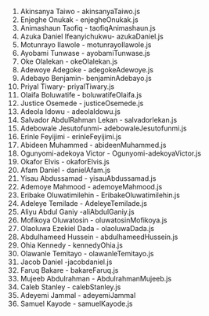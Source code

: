 1. Akinsanya Taiwo - akinsanyaTaiwo.js
2. Enjeghe Onukak - enjegheOnukak.js
3. Animashaun Taofiq - taofiqAnimashaun.js
4. Azuka Daniel Ifeanyichukwu- azukaDaniel.js
5. Motunrayo Ilawole - motunrayoIlawole.js
6. Ayobami Tunwase - ayobamiTunwase.js
7. Oke Olalekan - okeOlalekan.js
8. Adewoye Adegoke - adegokeAdewoye.js
9. Adebayo Benjamin- benjaminAdebayo.js
9. Priyal Tiwary- priyalTiwary.js
10. Olaifa Boluwatife - boluwatifeOlaifa.js
11. Justice Osemede - justiceOsemede.js
12. Adeola Idowu - adeolaIdowu.js
13. Salvador AbdulRahman Lekan - salvadorlekan.js
14. Adebowale Jesutofunmi- adebowaleJesutofunmi.js
15. Erinle Feyijimi - erinleFeyijimi.js
16. Abideen Muhammed - abideenMuhammed.js
17. Ogunyomi-adekoya Victor - Ogunyomi-adekoyaVictor.js
18. Okafor Elvis - okaforElvis.js
19. Afam Daniel - danielAfam.js
20. Yisau Abdussamad - yisauAbdussamad.js
21. Ademoye Mahmood - ademoyeMahmood.js
22. Eribake Oluwatimilehin - EribakeOluwatimilehin.js
23. Adeleye Temilade - AdeleyeTemilade.js
24. Aliyu Abdul Ganiy -aliAbdulGaniy.js
25. Mofikoya Oluwatosin - oluwatosinMofikoya.js
26. Olaoluwa Ezekiel Dada - olaoluwaDada.js
27. Abdulhameed Hussein - abdulhameedHussein.js
28. Ohia Kennedy - kennedyOhia.js
29. Olawanle Temitayo - olawanleTemitayo.js
30. Jacob Daniel -jacobdaniel.js
31. Faruq Bakare - bakareFaruq.js
32. Mujeeb Abdulrahman - AbdulrahmanMujeeb.js
33. Caleb Stanley - calebStanley.js
34. Adeyemi Jammal - adeyemiJammal
35. Samuel Kayode - samuelKayode.js
